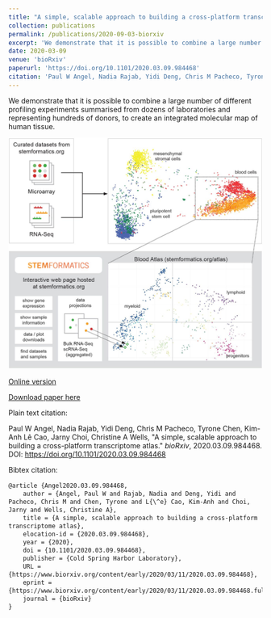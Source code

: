```yaml
---
title: "A simple, scalable approach to building a cross-platform transcriptome atlas"
collection: publications
permalink: /publications/2020-09-03-biorxiv
excerpt: 'We demonstrate that it is possible to combine a large number of different profiling experiments summarised from dozens of laboratories and representing hundreds of donors, to create an integrated molecular map of human tissue.'
date: 2020-03-09
venue: 'bioRxiv'
paperurl: 'https://doi.org/10.1101/2020.03.09.984468'
citation: 'Paul W Angel, Nadia Rajab, Yidi Deng, Chris M Pacheco, Tyrone Chen, Kim-Anh Lê Cao, Jarny Choi, Christine A Wells, &quot;A simple, scalable approach to building a cross-platform transcriptome atlas.&quot; <i>bioRxiv</i>, 2020.03.09.984468. DOI: https://doi.org/10.1101/2020.03.09.984468'
---
```

We demonstrate that it is possible to combine a large number of different profiling experiments summarised from dozens of laboratories and representing hundreds of donors, to create an integrated molecular map of human tissue.

![](../files/2020.03.09.984468v1.full.jpg)

[Online version](https://doi.org/10.1101/2020.03.09.984468)

[Download paper here](http://tyronechen.github.io/files/2020.03.09.984468v1.full.pdf)

Plain text citation:

Paul W Angel, Nadia Rajab, Yidi Deng, Chris M Pacheco, Tyrone Chen, Kim-Anh Lê Cao, Jarny Choi, Christine A Wells, &quot;A simple, scalable approach to building a cross-platform transcriptome atlas.&quot; <i>bioRxiv</i>, 2020.03.09.984468. DOI: https://doi.org/10.1101/2020.03.09.984468

Bibtex citation:
```
@article {Angel2020.03.09.984468,
	author = {Angel, Paul W and Rajab, Nadia and Deng, Yidi and Pacheco, Chris M and Chen, Tyrone and L{\^e} Cao, Kim-Anh and Choi, Jarny and Wells, Christine A},
	title = {A simple, scalable approach to building a cross-platform transcriptome atlas},
	elocation-id = {2020.03.09.984468},
	year = {2020},
	doi = {10.1101/2020.03.09.984468},
	publisher = {Cold Spring Harbor Laboratory},
	URL = {https://www.biorxiv.org/content/early/2020/03/11/2020.03.09.984468},
	eprint = {https://www.biorxiv.org/content/early/2020/03/11/2020.03.09.984468.full.pdf},
	journal = {bioRxiv}
}
```
